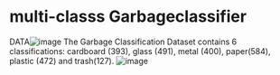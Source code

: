 # multi-classs Garbageclassifier

DATA![image](https://user-images.githubusercontent.com/75847799/131217267-533cb2a2-d722-4473-9134-846f80310d5f.png)
The Garbage Classification Dataset contains 6 classifications: cardboard (393), glass (491), metal (400), paper(584), plastic (472) and trash(127).
![image](https://user-images.githubusercontent.com/75847799/131217277-8d301d2a-0211-49ab-81ea-ee6bcbdaeec8.png)
